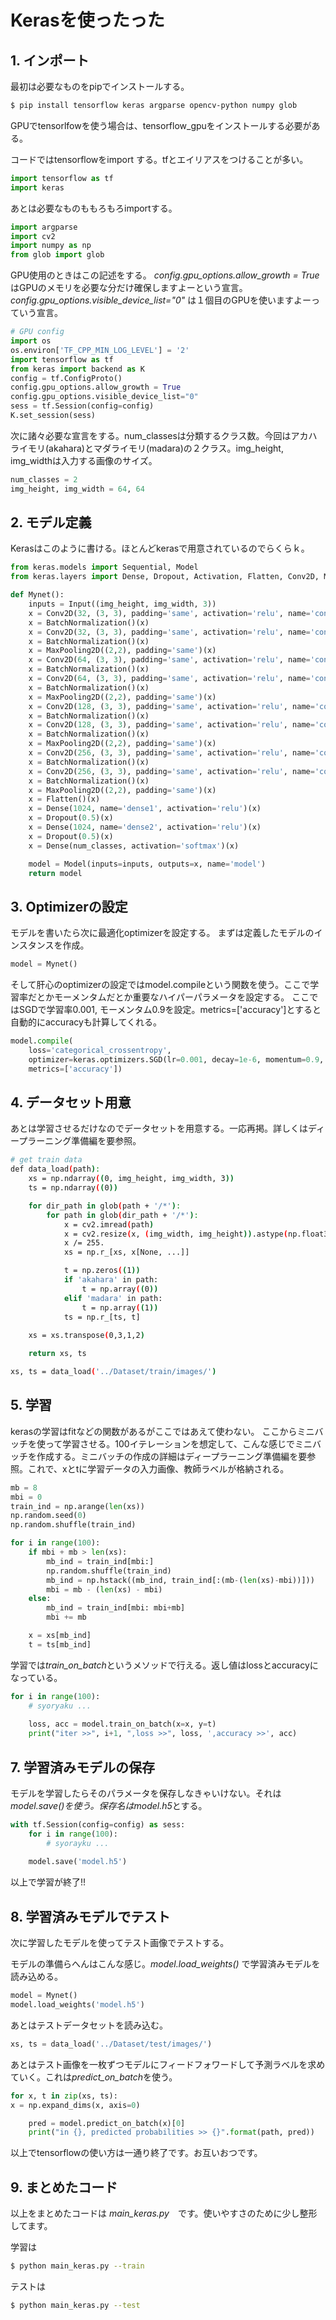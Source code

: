 # Kerasを使ったった

## 1. インポート

最初は必要なものをpipでインストールする。

```bash
$ pip install tensorflow keras argparse opencv-python numpy glob
```

GPUでtensorlfowを使う場合は、tensorflow_gpuをインストールする必要がある。

コードではtensorflowをimport する。tfとエイリアスをつけることが多い。

```python
import tensorflow as tf
import keras
```

あとは必要なものももろもろimportする。

```python
import argparse
import cv2
import numpy as np
from glob import glob
```

GPU使用のときはこの記述をする。
*config.gpu_options.allow_growth = True* はGPUのメモリを必要な分だけ確保しますよーという宣言。
*config.gpu_options.visible_device_list="0"* は１個目のGPUを使いますよーっていう宣言。

```python
# GPU config
import os
os.environ['TF_CPP_MIN_LOG_LEVEL'] = '2'
import tensorflow as tf
from keras import backend as K
config = tf.ConfigProto()
config.gpu_options.allow_growth = True
config.gpu_options.visible_device_list="0"
sess = tf.Session(config=config)
K.set_session(sess)
```

次に諸々必要な宣言をする。num_classesは分類するクラス数。今回はアカハライモリ(akahara)とマダライモリ(madara)の２クラス。img_height, img_widthは入力する画像のサイズ。

```python
num_classes = 2
img_height, img_width = 64, 64
```


## 2. モデル定義

Kerasはこのように書ける。ほとんどkerasで用意されているのでらくらｋ。

```python
from keras.models import Sequential, Model
from keras.layers import Dense, Dropout, Activation, Flatten, Conv2D, MaxPooling2D, Input, BatchNormalization

def Mynet():
    inputs = Input((img_height, img_width, 3))
    x = Conv2D(32, (3, 3), padding='same', activation='relu', name='conv1_1')(inputs)
    x = BatchNormalization()(x)
    x = Conv2D(32, (3, 3), padding='same', activation='relu', name='conv1_2')(x)
    x = BatchNormalization()(x)
    x = MaxPooling2D((2,2), padding='same')(x)
    x = Conv2D(64, (3, 3), padding='same', activation='relu', name='conv2_1')(x)
    x = BatchNormalization()(x)
    x = Conv2D(64, (3, 3), padding='same', activation='relu', name='conv2_2')(x)
    x = BatchNormalization()(x)
    x = MaxPooling2D((2,2), padding='same')(x)
    x = Conv2D(128, (3, 3), padding='same', activation='relu', name='conv3_1')(x)
    x = BatchNormalization()(x)
    x = Conv2D(128, (3, 3), padding='same', activation='relu', name='conv3_2')(x)
    x = BatchNormalization()(x)
    x = MaxPooling2D((2,2), padding='same')(x)
    x = Conv2D(256, (3, 3), padding='same', activation='relu', name='conv4_1')(x)
    x = BatchNormalization()(x)
    x = Conv2D(256, (3, 3), padding='same', activation='relu', name='conv4_2')(x)
    x = BatchNormalization()(x)
    x = MaxPooling2D((2,2), padding='same')(x)
    x = Flatten()(x)
    x = Dense(1024, name='dense1', activation='relu')(x)
    x = Dropout(0.5)(x)
    x = Dense(1024, name='dense2', activation='relu')(x)
    x = Dropout(0.5)(x)
    x = Dense(num_classes, activation='softmax')(x)

    model = Model(inputs=inputs, outputs=x, name='model')
    return model
```

## 3. Optimizerの設定

モデルを書いたら次に最適化optimizerを設定する。
まずは定義したモデルのインスタンスを作成。

```python
model = Mynet()
```
そして肝心のoptimizerの設定ではmodel.compileという関数を使う。ここで学習率だとかモーメンタムだとか重要なハイパーパラメータを設定する。
ここではSGDで学習率0.001, モーメンタム0.9を設定。metrics=['accuracy']とすると自動的にaccuracyも計算してくれる。

```python
model.compile(
    loss='categorical_crossentropy',
    optimizer=keras.optimizers.SGD(lr=0.001, decay=1e-6, momentum=0.9, nesterov=True),
    metrics=['accuracy'])
```

## 4. データセット用意

あとは学習させるだけなのでデータセットを用意する。一応再掲。詳しくはディープラーニング準備編を要参照。

```bash
# get train data
def data_load(path):
    xs = np.ndarray((0, img_height, img_width, 3))
    ts = np.ndarray((0))

    for dir_path in glob(path + '/*'):
        for path in glob(dir_path + '/*'):
            x = cv2.imread(path)
            x = cv2.resize(x, (img_width, img_height)).astype(np.float32)
            x /= 255.
            xs = np.r_[xs, x[None, ...]]

            t = np.zeros((1))
            if 'akahara' in path:
                t = np.array((0))
            elif 'madara' in path:
                t = np.array((1))
            ts = np.r_[ts, t]
    
    xs = xs.transpose(0,3,1,2)

    return xs, ts

xs, ts = data_load('../Dataset/train/images/')
```

## 5. 学習

kerasの学習はfitなどの関数があるがここではあえて使わない。
ここからミニバッチを使って学習させる。100イテレーションを想定して、こんな感じでミニバッチを作成する。ミニバッチの作成の詳細はディープラーニング準備編を要参照。これで、xとtに学習データの入力画像、教師ラベルが格納される。

```python
mb = 8
mbi = 0
train_ind = np.arange(len(xs))
np.random.seed(0)
np.random.shuffle(train_ind)

for i in range(100):
    if mbi + mb > len(xs):
        mb_ind = train_ind[mbi:]
        np.random.shuffle(train_ind)
        mb_ind = np.hstack((mb_ind, train_ind[:(mb-(len(xs)-mbi))]))
        mbi = mb - (len(xs) - mbi)
    else:
        mb_ind = train_ind[mbi: mbi+mb]
        mbi += mb

    x = xs[mb_ind]
    t = ts[mb_ind]
```

学習では*train_on_batch*というメソッドで行える。返し値はlossとaccuracyになっている。


```python
for i in range(100):
    # syoryaku ...
    
    loss, acc = model.train_on_batch(x=x, y=t)
    print("iter >>", i+1, ",loss >>", loss, ',accuracy >>', acc)
```

## 7. 学習済みモデルの保存

モデルを学習したらそのパラメータを保存しなきゃいけない。それは*model.save()*を使う。保存名は*model.h5*とする。

```python
with tf.Session(config=config) as sess:
    for i in range(100):
        # syorayku ...
        
    model.save('model.h5')
```

以上で学習が終了!!

## 8. 学習済みモデルでテスト

次に学習したモデルを使ってテスト画像でテストする。

モデルの準備らへんはこんな感じ。*model.load_weights()* で学習済みモデルを読み込める。

```python
model = Mynet()
model.load_weights('model.h5')
````

あとはテストデータセットを読み込む。

```python
xs, ts = data_load('../Dataset/test/images/')
```

あとはテスト画像を一枚ずつモデルにフィードフォワードして予測ラベルを求めていく。これは*predict_on_batch*を使う。

```python
for x, t in zip(xs, ts):
x = np.expand_dims(x, axis=0)

    pred = model.predict_on_batch(x)[0]
    print("in {}, predicted probabilities >> {}".format(path, pred))
```

以上でtensorflowの使い方は一通り終了です。お互いおつです。


## 9. まとめたコード

以上をまとめたコードは *main_keras.py*　です。使いやすさのために少し整形してます。

学習は

```bash
$ python main_keras.py --train
```

テストは

```bash
$ python main_keras.py --test
```
